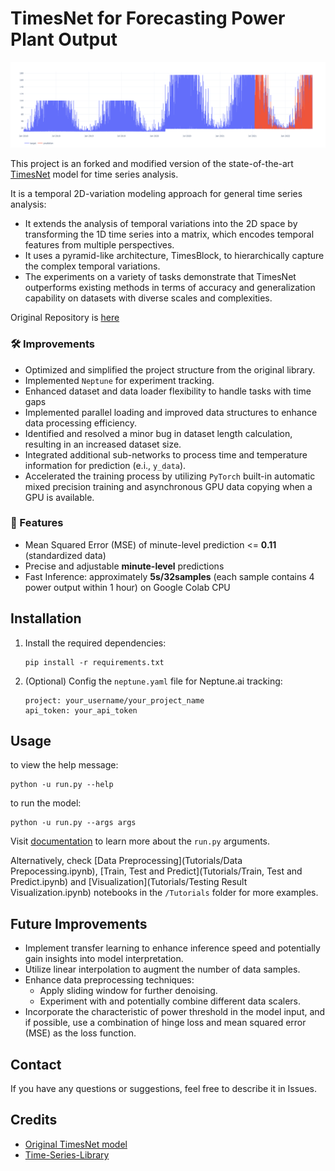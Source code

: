 # TimesNet for Forecasting Power Plant Output

<!-- start intro -->

![forecast](.\docs\source\newplot.png)

This project is an forked and modified version of the state-of-the-art [TimesNet](https://arxiv.org/abs/2210.02186)
model for time series analysis.

It is a temporal 2D-variation modeling approach for general time series analysis:

- It extends the analysis of temporal variations into the 2D space by transforming the 1D time series into a matrix,
  which encodes temporal features from multiple perspectives.
- It uses a pyramid-like architecture, TimesBlock, to hierarchically capture the complex temporal variations.
- The experiments on a variety of tasks demonstrate that TimesNet outperforms existing methods in terms of accuracy and
  generalization capability on datasets with diverse scales and complexities.

Original Repository is [here](https://github.com/thuml/Time-Series-Library)

### 🛠️ Improvements

- Optimized and simplified the project structure from the original library.
- Implemented `Neptune` for experiment tracking.
- Enhanced dataset and data loader flexibility to handle tasks with time gaps
- Implemented parallel loading and improved data structures to enhance data processing efficiency.
- Identified and resolved a minor bug in dataset length calculation, resulting in an increased dataset size.
- Integrated additional sub-networks to process time and temperature information for prediction (e.i., `y_data`).
- Accelerated the training process by utilizing `PyTorch` built-in automatic mixed precision training and asynchronous
  GPU data copying when a GPU is available.

### 🌟 Features

- Mean Squared Error (MSE) of minute-level prediction <= **0.11** (standardized data)
- Precise and adjustable **minute-level** predictions
- Fast Inference: approximately **5s/32samples** (each sample contains 4 power output within 1 hour) on Google Colab CPU

<!-- end intro -->

## Installation

<!-- start installation -->

1. Install the required dependencies:
   ```
   pip install -r requirements.txt
   ```
2. (Optional) Config the `neptune.yaml` file for Neptune.ai tracking:
   ```
   project: your_username/your_project_name
   api_token: your_api_token
   ```

<!-- end installation -->

<!-- start usage -->

## Usage

to view the help message:

```
python -u run.py --help
```

to run the model:

```
python -u run.py --args args
```

<!-- end usage -->

Visit [documentation](documentation.html) to learn more about the `run.py` arguments.

Alternatively, check [Data Preprocessing](Tutorials/Data Prepocessing.ipynb), [Train, Test and Predict](Tutorials/Train,
Test and Predict.ipynb) and [Visualization](Tutorials/Testing Result Visualization.ipynb) notebooks in the `/Tutorials`
folder for more examples.



## Future Improvements
<!-- start rest -->
- Implement transfer learning to enhance inference speed and potentially gain insights into model interpretation.
- Utilize linear interpolation to augment the number of data samples.
- Enhance data preprocessing techniques:
    - Apply sliding window for further denoising.
    - Experiment with and potentially combine different data scalers.
- Incorporate the characteristic of power threshold in the model input, and if possible,
  use a combination of hinge loss and mean squared error (MSE) as the loss function.

<!-- end rest -->

## Contact

If you have any questions or suggestions, feel free to describe it in Issues.

## Credits

- [Original TimesNet model](https://arxiv.org/abs/2210.02186)
- [Time-Series-Library](https://github.com/thuml/Time-Series-Library)
